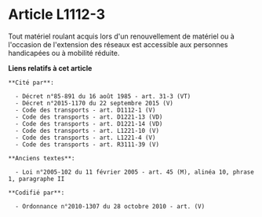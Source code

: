 # Article L1112-3

Tout matériel roulant acquis lors d'un renouvellement de matériel ou à l'occasion de l'extension des réseaux est accessible
aux personnes handicapées ou à mobilité réduite.

**Liens relatifs à cet article**

	**Cité par**:

	  - Décret n°85-891 du 16 août 1985 - art. 31-3 (VT)
	  - Décret n°2015-1170 du 22 septembre 2015 (V)
	  - Code des transports - art. D1112-1 (V)
	  - Code des transports - art. D1221-13 (VD)
	  - Code des transports - art. D1221-14 (VD)
	  - Code des transports - art. L1221-10 (V)
	  - Code des transports - art. L1221-4 (V)
	  - Code des transports - art. R3111-39 (V)

	**Anciens textes**:

	  - Loi n°2005-102 du 11 février 2005 - art. 45 (M), alinéa 10, phrase 1, paragraphe II

	**Codifié par**:

	  - Ordonnance n°2010-1307 du 28 octobre 2010 - art. (V)
